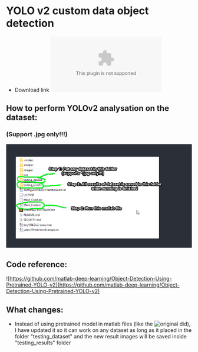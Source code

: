 # YOLO v2 custom data object detection

- Download link ![here](https://github.com/nicknggt/YOLO-v2-Custom-dataset-MATLAB/releases/download/v1.0/YOLO_v2_Custom_Dataset_darknet.zip)

## How to perform YOLOv2 analysation on the dataset:
### (Support .jpg only!!!)
![tutorial_lmao](./YOLOv2_works/HOW_TO_RUN_TUTORIAL.png)

## Code reference:
![https://github.com/matlab-deep-learning/Object-Detection-Using-Pretrained-YOLO-v2](https://github.com/matlab-deep-learning/Object-Detection-Using-Pretrained-YOLO-v2)

## What changes:
- Instead of using pretrained model in matlab files (like the ![original](https://github.com/matlab-deep-learning/Object-Detection-Using-Pretrained-YOLO-v2) did), I have updated it so it can work on any dataset as long as it placed in the folder "testing_dataset" and the new result images will be saved inside "testing_results" folder
